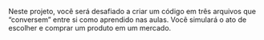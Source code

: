 Neste projeto, você será desafiado a criar um código em três arquivos que “conversem” entre si como aprendido nas aulas. Você simulará o ato de escolher e comprar um produto em um mercado.
